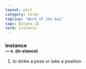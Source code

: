 ```yaml
---
layout: post
category: terms
tagline: "Word of the Day"
tags: [alpha_i]
term: instance
---
```


<h3>Instance<br/> <small>&mdash; v. (in<span>&middot;</span>stance)</small></h3>
<p><ol>
<li>to strike a pose or take a position</li>
</ol></p>
